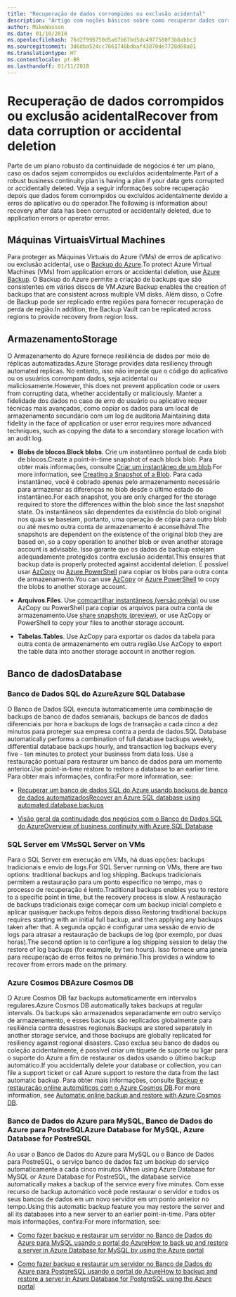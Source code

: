 ```yaml
---
title: "Recuperação de dados corrompidos ou exclusão acidental"
description: "Artigo com noções básicas sobre como recuperar dados corrompidos ou de exclusão acidental e como criar aplicativos resilientes, altamente disponíveis, com tolerância a falhas, bem como planejamento de recuperação de desastres"
author: MikeWasson
ms.date: 01/10/2018
ms.openlocfilehash: 76d2f996750d5a67b67bd5dc4977580f3b8abbc3
ms.sourcegitcommit: 3d6dba524cc7661740bdbaf43870de7728d60a01
ms.translationtype: HT
ms.contentlocale: pt-BR
ms.lasthandoff: 01/11/2018
---
```

# <a name="recover-from-data-corruption-or-accidental-deletion"></a><span data-ttu-id="d6ae5-103">Recuperação de dados corrompidos ou exclusão acidental</span><span class="sxs-lookup"><span data-stu-id="d6ae5-103">Recover from data corruption or accidental deletion</span></span> 

<span data-ttu-id="d6ae5-104">Parte de um plano robusto da continuidade de negócios é ter um plano, caso os dados sejam corrompidos ou excluídos acidentalmente.</span><span class="sxs-lookup"><span data-stu-id="d6ae5-104">Part of a robust business continuity plan is having a plan if your data gets corrupted or accidentally deleted.</span></span> <span data-ttu-id="d6ae5-105">Veja a seguir informações sobre recuperação depois que dados forem corrompidos ou excluídos acidentalmente devido a erros do aplicativo ou do operador.</span><span class="sxs-lookup"><span data-stu-id="d6ae5-105">The following is information about recovery after data has been corrupted or accidentally deleted, due to application errors or operator error.</span></span>

## <a name="virtual-machines"></a><span data-ttu-id="d6ae5-106">Máquinas Virtuais</span><span class="sxs-lookup"><span data-stu-id="d6ae5-106">Virtual Machines</span></span>

<span data-ttu-id="d6ae5-107">Para proteger as Máquinas Virtuais do Azure (VMs) de erros de aplicativo ou exclusão acidental, use o [Backup do Azure](/azure/backup/).</span><span class="sxs-lookup"><span data-stu-id="d6ae5-107">To protect Azure Virtual Machines (VMs) from application errors or accidental deletion, use [Azure Backup](/azure/backup/).</span></span> <span data-ttu-id="d6ae5-108">O Backup do Azure permite a criação de backups que são consistentes em vários discos de VM.</span><span class="sxs-lookup"><span data-stu-id="d6ae5-108">Azure Backup enables the creation of backups that are consistent across multiple VM disks.</span></span> <span data-ttu-id="d6ae5-109">Além disso, o Cofre de Backup pode ser replicado entre regiões para fornecer recuperação de perda de região.</span><span class="sxs-lookup"><span data-stu-id="d6ae5-109">In addition, the Backup Vault can be replicated across regions to provide recovery from region loss.</span></span>

## <a name="storage"></a><span data-ttu-id="d6ae5-110">Armazenamento</span><span class="sxs-lookup"><span data-stu-id="d6ae5-110">Storage</span></span>

<span data-ttu-id="d6ae5-111">O Armazenamento do Azure fornece resiliência de dados por meio de réplicas automatizadas.</span><span class="sxs-lookup"><span data-stu-id="d6ae5-111">Azure Storage provides data resiliency through automated replicas.</span></span> <span data-ttu-id="d6ae5-112">No entanto, isso não impede que o código do aplicativo ou os usuários corrompam dados, seja acidental ou maliciosamente.</span><span class="sxs-lookup"><span data-stu-id="d6ae5-112">However, this does not prevent application code or users from corrupting data, whether accidentally or maliciously.</span></span> <span data-ttu-id="d6ae5-113">Manter a fidelidade dos dados no caso de erro do usuário ou aplicativo requer técnicas mais avançadas, como copiar os dados para um local de armazenamento secundário com um log de auditoria.</span><span class="sxs-lookup"><span data-stu-id="d6ae5-113">Maintaining data fidelity in the face of application or user error requires more advanced techniques, such as copying the data to a secondary storage location with an audit log.</span></span> 

- <span data-ttu-id="d6ae5-114">**Blobs de blocos**.</span><span class="sxs-lookup"><span data-stu-id="d6ae5-114">**Block blobs**.</span></span> <span data-ttu-id="d6ae5-115">Crie um instantâneo pontual de cada blob de blocos.</span><span class="sxs-lookup"><span data-stu-id="d6ae5-115">Create a point-in-time snapshot of each block blob.</span></span> <span data-ttu-id="d6ae5-116">Para obter mais informações, consulte [Criar um instantâneo de um blob](/rest/api/storageservices/creating-a-snapshot-of-a-blob).</span><span class="sxs-lookup"><span data-stu-id="d6ae5-116">For more information, see [Creating a Snapshot of a Blob](/rest/api/storageservices/creating-a-snapshot-of-a-blob).</span></span> <span data-ttu-id="d6ae5-117">Para cada instantâneo, você é cobrado apenas pelo armazenamento necessário para armazenar as diferenças no blob desde o último estado do instantâneo.</span><span class="sxs-lookup"><span data-stu-id="d6ae5-117">For each snapshot, you are only charged for the storage required to store the differences within the blob since the last snapshot state.</span></span> <span data-ttu-id="d6ae5-118">Os instantâneos são dependentes da existência do blob original nos quais se baseiam, portanto, uma operação de cópia para outro blob ou até mesmo outra conta de armazenamento é aconselhável.</span><span class="sxs-lookup"><span data-stu-id="d6ae5-118">The snapshots are dependent on the existence of the original blob they are based on, so a copy operation to another blob or even another storage account is advisable.</span></span> <span data-ttu-id="d6ae5-119">Isso garante que os dados de backup estejam adequadamente protegidos contra exclusão acidental.</span><span class="sxs-lookup"><span data-stu-id="d6ae5-119">This ensures that backup data is properly protected against accidental deletion.</span></span> <span data-ttu-id="d6ae5-120">É possível usar [AzCopy](/azure/storage/common/storage-use-azcopy) ou [Azure PowerShell](/azure/storage/common/storage-powershell-guide-full) para copiar os blobs para outra conta de armazenamento.</span><span class="sxs-lookup"><span data-stu-id="d6ae5-120">You can use [AzCopy](/azure/storage/common/storage-use-azcopy) or [Azure PowerShell](/azure/storage/common/storage-powershell-guide-full) to copy the blobs to another storage account.</span></span>

- <span data-ttu-id="d6ae5-121">**Arquivos**.</span><span class="sxs-lookup"><span data-stu-id="d6ae5-121">**Files**.</span></span> <span data-ttu-id="d6ae5-122">Use [compartilhar instantâneos (versão prévia)](/azure/storage/files/storage-how-to-use-files-snapshots) ou use AzCopy ou PowerShell para copiar os arquivos para outra conta de armazenamento.</span><span class="sxs-lookup"><span data-stu-id="d6ae5-122">Use [share snapshots (preview)](/azure/storage/files/storage-how-to-use-files-snapshots), or use AzCopy or PowerShell to copy your files to another storage account.</span></span>

- <span data-ttu-id="d6ae5-123">**Tabelas**.</span><span class="sxs-lookup"><span data-stu-id="d6ae5-123">**Tables**.</span></span> <span data-ttu-id="d6ae5-124">Use AzCopy para exportar os dados da tabela para outra conta de armazenamento em outra região.</span><span class="sxs-lookup"><span data-stu-id="d6ae5-124">Use AzCopy to export the table data into another storage account in another region.</span></span>

## <a name="database"></a><span data-ttu-id="d6ae5-125">Banco de dados</span><span class="sxs-lookup"><span data-stu-id="d6ae5-125">Database</span></span>

### <a name="azure-sql-database"></a><span data-ttu-id="d6ae5-126">Banco de Dados SQL do Azure</span><span class="sxs-lookup"><span data-stu-id="d6ae5-126">Azure SQL Database</span></span> 

<span data-ttu-id="d6ae5-127">O Banco de Dados SQL executa automaticamente uma combinação de backups de banco de dados semanais, backups de bancos de dados diferenciais por hora e backups de logs de transação a cada cinco a dez minutos para proteger sua empresa contra a perda de dados.</span><span class="sxs-lookup"><span data-stu-id="d6ae5-127">SQL Database automatically performs a combination of full database backups weekly, differential database backups hourly, and transaction log backups every five - ten minutes to protect your business from data loss.</span></span> <span data-ttu-id="d6ae5-128">Use a restauração pontual para restaurar um banco de dados para um momento anterior.</span><span class="sxs-lookup"><span data-stu-id="d6ae5-128">Use point-in-time restore to restore a database to an earlier time.</span></span> <span data-ttu-id="d6ae5-129">Para obter mais informações, confira:</span><span class="sxs-lookup"><span data-stu-id="d6ae5-129">For more information, see:</span></span>

- [<span data-ttu-id="d6ae5-130">Recuperar um banco de dados SQL do Azure usando backups de banco de dados automatizados</span><span class="sxs-lookup"><span data-stu-id="d6ae5-130">Recover an Azure SQL database using automated database backups</span></span>](/azure/sql-database/sql-database-recovery-using-backups)

- [<span data-ttu-id="d6ae5-131">Visão geral da continuidade dos negócios com o Banco de Dados SQL do Azure</span><span class="sxs-lookup"><span data-stu-id="d6ae5-131">Overview of business continuity with Azure SQL Database</span></span>](/azure/sql-database/sql-database-business-continuity)

### <a name="sql-server-on-vms"></a><span data-ttu-id="d6ae5-132">SQL Server em VMs</span><span class="sxs-lookup"><span data-stu-id="d6ae5-132">SQL Server on VMs</span></span>

<span data-ttu-id="d6ae5-133">Para o SQL Server em execução em VMs, há duas opções: backups tradicionais e envio de logs.</span><span class="sxs-lookup"><span data-stu-id="d6ae5-133">For SQL Server running on VMs, there are two options: traditional backups and log shipping.</span></span> <span data-ttu-id="d6ae5-134">Backups tradicionais permitem a restauração para um ponto específico no tempo, mas o processo de recuperação é lento.</span><span class="sxs-lookup"><span data-stu-id="d6ae5-134">Traditional backups enables you to restore to a specific point in time, but the recovery process is slow.</span></span> <span data-ttu-id="d6ae5-135">A restauração de backups tradicionais exige começar com um backup inicial completo e aplicar quaisquer backups feitos depois disso.</span><span class="sxs-lookup"><span data-stu-id="d6ae5-135">Restoring traditional backups requires starting with an initial full backup, and then applying any backups taken after that.</span></span> <span data-ttu-id="d6ae5-136">A segunda opção é configurar uma sessão de envio de logs para atrasar a restauração de backups de log (por exemplo, por duas horas).</span><span class="sxs-lookup"><span data-stu-id="d6ae5-136">The second option is to configure a log shipping session to delay the restore of log backups (for example, by two hours).</span></span> <span data-ttu-id="d6ae5-137">Isso fornece uma janela para recuperação de erros feitos no primário.</span><span class="sxs-lookup"><span data-stu-id="d6ae5-137">This provides a window to recover from errors made on the primary.</span></span>

### <a name="azure-cosmos-db"></a><span data-ttu-id="d6ae5-138">Azure Cosmos DB</span><span class="sxs-lookup"><span data-stu-id="d6ae5-138">Azure Cosmos DB</span></span>

<span data-ttu-id="d6ae5-139">O Azure Cosmos DB faz backups automaticamente em intervalos regulares.</span><span class="sxs-lookup"><span data-stu-id="d6ae5-139">Azure Cosmos DB automatically takes backups at regular intervals.</span></span> <span data-ttu-id="d6ae5-140">Os backups são armazenados separadamente em outro serviço de armazenamento, e esses backups são replicados globalmente para resiliência contra desastres regionais.</span><span class="sxs-lookup"><span data-stu-id="d6ae5-140">Backups are stored separately in another storage service, and those backups are globally replicated for resiliency against regional disasters.</span></span> <span data-ttu-id="d6ae5-141">Caso exclua seu banco de dados ou coleção acidentalmente, é possível criar um tíquete de suporte ou ligar para o suporte do Azure a fim de restaurar os dados usando o último backup automático.</span><span class="sxs-lookup"><span data-stu-id="d6ae5-141">If you accidentally delete your database or collection, you can file a support ticket or call Azure support to restore the data from the last automatic backup.</span></span> <span data-ttu-id="d6ae5-142">Para obter mais informações, consulte [Backup e restauração online automáticos com o Azure Cosmos DB](/azure/cosmos-db/online-backup-and-restore).</span><span class="sxs-lookup"><span data-stu-id="d6ae5-142">For more information, see [Automatic online backup and restore with Azure Cosmos DB](/azure/cosmos-db/online-backup-and-restore).</span></span>

### <a name="azure-database-for-mysql-azure-database-for-postresql"></a><span data-ttu-id="d6ae5-143">Banco de Dados do Azure para MySQL, Banco de Dados do Azure para PostreSQL</span><span class="sxs-lookup"><span data-stu-id="d6ae5-143">Azure Database for MySQL, Azure Database for PostreSQL</span></span>

<span data-ttu-id="d6ae5-144">Ao usar o Banco de Dados do Azure para MySQL ou o Banco de Dados para PostreSQL, o serviço banco de dados faz um backup do serviço automaticamente a cada cinco minutos.</span><span class="sxs-lookup"><span data-stu-id="d6ae5-144">When using Azure Database for MySQL or Azure Database for PostreSQL, the database service automatically makes a backup of the service every five minutes.</span></span> <span data-ttu-id="d6ae5-145">Com esse recurso de backup automático você pode restaurar o servidor e todos os seus bancos de dados em um novo servidor em um ponto anterior no tempo.</span><span class="sxs-lookup"><span data-stu-id="d6ae5-145">Using this automatic backup feature you may restore the server and all its databases into a new server to an earlier point-in-time.</span></span> <span data-ttu-id="d6ae5-146">Para obter mais informações, confira:</span><span class="sxs-lookup"><span data-stu-id="d6ae5-146">For more information, see:</span></span>

- [<span data-ttu-id="d6ae5-147">Como fazer backup e restaurar um servidor no Banco de Dados do Azure para MySQL usando o portal do Azure</span><span class="sxs-lookup"><span data-stu-id="d6ae5-147">How to back up and restore a server in Azure Database for MySQL by using the Azure portal</span></span>](/azure/mysql/howto-restore-server-portal)

- [<span data-ttu-id="d6ae5-148">Como fazer backup e restaurar um servidor no Banco de Dados do Azure para PostgreSQL usando o portal do Azure</span><span class="sxs-lookup"><span data-stu-id="d6ae5-148">How to backup and restore a server in Azure Database for PostgreSQL using the Azure portal</span></span>](/azure/postgresql/howto-restore-server-portal)

